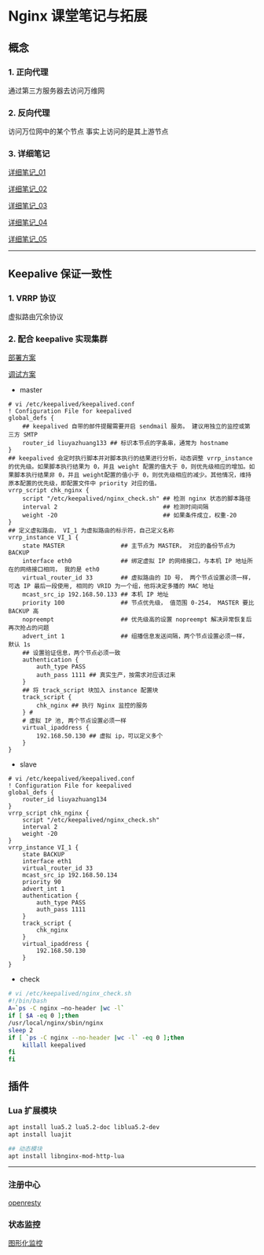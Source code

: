 # Nginx 课堂笔记与拓展


## 概念

### 1. 正向代理
通过第三方服务器去访问万维网

### 2. 反向代理
访问万位网中的某个节点 事实上访问的是其上游节点

### 3. 详细笔记

[详细笔记_01](/Nginx/笔记/Nginx_01)

[详细笔记_02](/Nginx/笔记/Nginx_02)

[详细笔记_03](/Nginx/笔记/Nginx_03)

[详细笔记_04](/Nginx/笔记/Nginx_04)

[详细笔记_05](/Nginx/笔记/Nginx_05)

---

## Keepalive 保证一致性

### 1. VRRP 协议
虚拟路由冗余协议

### 2. 配合 keepalive 实现集群

[部署方案](https://blog.csdn.net/l1028386804/article/details/72801492)

[调试方案](https://blog.csdn.net/Jason160918/article/details/100101791)

+ master
```nginx
# vi /etc/keepalived/keepalived.conf
! Configuration File for keepalived
global_defs {
	## keepalived 自带的邮件提醒需要开启 sendmail 服务。 建议用独立的监控或第三方 SMTP
	router_id liuyazhuang133 ## 标识本节点的字条串，通常为 hostname
} 
## keepalived 会定时执行脚本并对脚本执行的结果进行分析，动态调整 vrrp_instance 的优先级。如果脚本执行结果为 0，并且 weight 配置的值大于 0，则优先级相应的增加。如果脚本执行结果非 0，并且 weight配置的值小于 0，则优先级相应的减少。其他情况，维持原本配置的优先级，即配置文件中 priority 对应的值。
vrrp_script chk_nginx {
	script "/etc/keepalived/nginx_check.sh" ## 检测 nginx 状态的脚本路径
	interval 2                              ## 检测时间间隔
	weight -20                              ## 如果条件成立，权重-20
}
## 定义虚拟路由， VI_1 为虚拟路由的标示符，自己定义名称
vrrp_instance VI_1 {
	state MASTER                ## 主节点为 MASTER， 对应的备份节点为 BACKUP
	interface eth0              ## 绑定虚拟 IP 的网络接口，与本机 IP 地址所在的网络接口相同， 我的是 eth0
	virtual_router_id 33        ## 虚拟路由的 ID 号， 两个节点设置必须一样， 可选 IP 最后一段使用, 相同的 VRID 为一个组，他将决定多播的 MAC 地址
	mcast_src_ip 192.168.50.133 ## 本机 IP 地址
	priority 100                ## 节点优先级， 值范围 0-254， MASTER 要比 BACKUP 高
	nopreempt                   ## 优先级高的设置 nopreempt 解决异常恢复后再次抢占的问题
	advert_int 1                ## 组播信息发送间隔，两个节点设置必须一样， 默认 1s
	## 设置验证信息，两个节点必须一致
	authentication {
		auth_type PASS
		auth_pass 1111 ## 真实生产，按需求对应该过来
	}
	## 将 track_script 块加入 instance 配置块
	track_script {
		chk_nginx ## 执行 Nginx 监控的服务
	} #
	# 虚拟 IP 池, 两个节点设置必须一样
	virtual_ipaddress {
		192.168.50.130 ## 虚拟 ip，可以定义多个
	}
}
```

+ slave
```nginx
# vi /etc/keepalived/keepalived.conf
! Configuration File for keepalived
global_defs {
	router_id liuyazhuang134
}
vrrp_script chk_nginx {
	script "/etc/keepalived/nginx_check.sh"
	interval 2
	weight -20
}
vrrp_instance VI_1 {
	state BACKUP
	interface eth1
	virtual_router_id 33
	mcast_src_ip 192.168.50.134
	priority 90
	advert_int 1
	authentication {
		auth_type PASS
		auth_pass 1111
	}
	track_script {
		chk_nginx
	}
	virtual_ipaddress {
		192.168.50.130
	}
}
```

+ check
```sh
# vi /etc/keepalived/nginx_check.sh
#!/bin/bash
A=`ps -C nginx –no-header |wc -l`
if [ $A -eq 0 ];then
/usr/local/nginx/sbin/nginx
sleep 2
if [ `ps -C nginx --no-header |wc -l` -eq 0 ];then
	killall keepalived
fi
fi
```

## 插件

### Lua 扩展模块
```sh
apt install lua5.2 lua5.2-doc liblua5.2-dev
apt install luajit

## 动态模块
apt install libnginx-mod-http-lua
```

---

### 注册中心
[openresty](https://openresty.org/cn/getting-started.html)

### 状态监控
[图形化监控](https://github.com/onlyGuo/nginx-gui)

